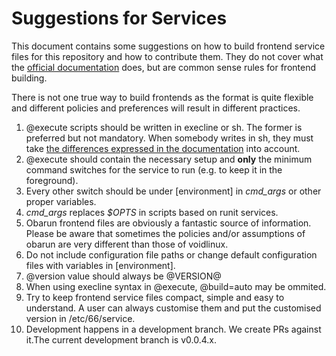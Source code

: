 # Suggestions for Services

This document contains some suggestions on how to build frontend service
files for this repository and how to contribute them. They do not cover what the
[official documentation](https://web.obarun.org/software/66/frontend.html) does,
but are common sense rules for frontend building.

There is not one true way to build frontends as the format is quite flexible and
different policies and preferences will result in different practices.

1. @execute scripts should be written in execline or sh. The former is preferred
but not mandatory. When somebody writes in sh, they must take  [the differences
expressed in the documentation](https://web.obarun.org/software/66/frontend.html#A%20word%20about%20the%20@execute%20key) into account.
2. @execute should contain the necessary setup and **only** the minimum command
switches for the service to run (e.g. to keep it in the foreground).
3. Every other switch should be under [environment] in *cmd_args* or other proper
variables.
4. *cmd_args* replaces *$OPTS* in scripts based on runit services.
5. Obarun frontend files are obviously a fantastic source of information. Please
be aware that sometimes the policies and/or assumptions of obarun are very
different than those of voidlinux.
6. Do not include configuration file paths or change default configuration
files with variables in [environment].
7. @version value should always be @VERSION@
8. When using execline syntax in @execute, @build=auto may be ommited.
9. Try to keep frontend service files compact, simple and easy to understand.
A user can always customise them and put the customised version in /etc/66/service.
10. Development happens in a development branch. We create PRs against it.The
current development branch is v0.0.4.x.
